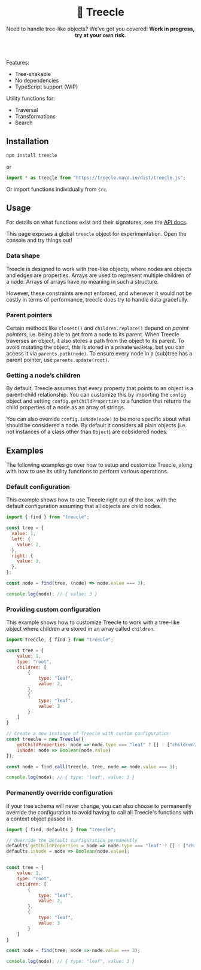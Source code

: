 <header>

# 🌳 Treecle

Need to handle tree-like objects? We’ve got you covered!
**Work in progress, try at your own risk.**

</header>

<main>

Features:
- Tree-shakable
- No dependencies
- TypeScript support (WIP)

Utility functions for:
- Traversal
- Transformations
- Search

## Installation

```sh
npm install treecle
```

or

```js
import * as treecle from "https://treecle.mavo.io/dist/treecle.js";
```

Or import functions individually from `src`.

## Usage

For details on what functions exist and their signatures, see the [API docs](./docs/).

This page exposes a global `treecle` object for experimentation. Open the console and try things out!

### Data shape

Treecle is designed to work with tree-like objects, where nodes are objects and edges are properties.
Arrays are used to represent multiple children of a node.
Arrays of arrays have no meaning in such a structure.

However, these constraints are not enforced, and whenever it would not be costly in terms of performance, treecle does try to handle data gracefully.

### Parent pointers

Certain methods like `closest()` and `children.replace()` depend on *parent pointers*, i.e. being able to get from a node to its parent.
When Treecle traverses an object, it also stores a path from the object to its parent.
To avoid mutating the object, this is stored in a private `WeakMap`, but you can access it via `parents.path(node)`.
To ensure every node in a (sub)tree has a parent pointer, use `parents.update(root)`.

### Getting a node’s children

By default, Treecle assumes that every property that points to an object is a parent-child relationship.
You can customize this by importing the `config` object and setting `config.getChildProperties` to a function that returns the child properties of a node as an array of strings.

You can also override `config.isNode(node)` to be more specific about what should be considered a node.
By default it considers all plain objects (i.e. not instances of a class other than `Object`) are cobsidered nodes.

## Examples

The following examples go over how to setup and customize Treecle, along with how to use its utility functions to perform various operations.

### Default configuration

This example shows how to use Treecle right out of the box, with the default configuration assuming that all objects are child nodes.

```js
import { find } from "treecle";

const tree = {
  value: 1,
  left: {
	value: 2,
  },
  right: {
	value: 3,
  },
};

const node = find(tree, (node) => node.value === 3);

console.log(node); // { value: 3 }
```

### Providing custom configuration

This example shows how to customize Treecle to work with a tree-like object where children are stored in an array called `children`.

```js
import Treecle, { find } from "treecle";

const tree = {
	value: 1,
	type: "root",
	children: [
		{
			type: "leaf",
			value: 2,
		},
		{
			type: "leaf",
			value: 3
		}
	]
}

// Create a new instance of Treecle with custom configuration
const treecle = new Treecle({
	getChildProperties: node => node.type === "leaf" ? [] : ["children"],
	isNode: node => Boolean(node.value)
});

const node = find.call(treecle, tree, node => node.value === 3);

console.log(node); // { type: 'leaf', value: 3 }
```

### Permanently override configuration

If your tree schema will never change, you can also choose to permanently override the configuration to avoid having to call all Treecle's functions with a context object passed in.

```js
import { find, defaults } from "treecle";

// Override the default configuration permanently
defaults.getChildProperties = node => node.type === "leaf" ? [] : ["children"];
defaults.isNode = node => Boolean(node.value);


const tree = {
	value: 1,
	type: "root",
	children: [
		{
			type: "leaf",
			value: 2,
		},
		{
			type: "leaf",
			value: 3
		}
	]
}

const node = find(tree, node => node.value === 3);

console.log(node); // { type: "leaf", value: 3 }
```

<script type=module>
// Create global variable to facilitate experimentation
import * as treecle from "./src/index.js";
globalThis.treecle = treecle;
</script>

</main>